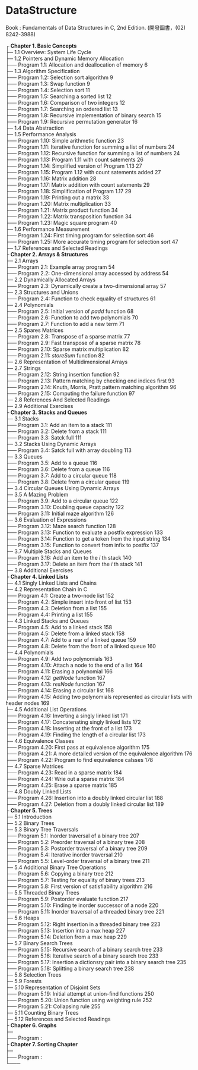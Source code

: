 # DataStructure
Book : Fundamentals of Data Structures in C, 2nd Edition. (開發圖書，(02) 8242-3988)

┌<b> Chapter 1. Basic Concepts</b><br />
├─ 1.1 Overview: System Life Cycle<br />
├─ 1.2 Pointers and Dynamic Memory Allocation<br />
├── Program 1.1: Allocation and deallocation of memory 6<br />
├─ 1.3 Algorithm Specification<br />
├── Program 1.2: Selection sort algorithm 9<br />
├── Program 1.3: Swap function 9<br />
├── Program 1.4: Selection sort 11<br />
├── Program 1.5: Searching a sorted list 12<br />
├── Program 1.6: Comparison of two integers 12<br />
├── Program 1.7: Searching an ordered list 13<br />
├── Program 1.8: Recursive implementation of binary search 15<br />
├── Program 1.9: Recursive permutation generator 16<br />
├─ 1.4 Data Abstraction<br />
├─ 1.5 Performance Analysis<br />
├── Program 1.10: Simple arithmetic function 23<br />
├── Program 1.11: Iterative function for summing a list of numbers 24<br />
├── Program 1.12: Recursive function for summing a list of numbers 24<br />
├── Program 1.13: Program 1.11 with count satements 26<br />
├── Program 1.14: Simplified version of Program 1.13 27<br />
├── Program 1.15: Program 1.12 with count satements added 27<br />
├── Program 1.16: Matrix addition 28<br />
├── Program 1.17: Matrix addition with count satements 29<br />
├── Program 1.18: Simplification of Program 1.17 29<br />
├── Program 1.19: Printing out a matrix 33<br />
├── Program 1.20: Matrix multiplication 33<br />
├── Program 1.21: Matrix product function 34<br />
├── Program 1.22: Matrix transposition function 34<br />
├── Program 1.23: Magic square program 40<br />
├─ 1.6 Performance Measurement<br />
├── Program 1.24: First timing program for selection sort 46<br />
├── Program 1.25: More accurate timing program for selection sort 47<br />
├─ 1.7 References and Selected Readings<br />
├<b> Chapter 2. Arrays & Structures</b><br />
├─ 2.1 Arrays<br />
├── Program 2.1: Example array program 54<br />
├── Program 2.2: One-dimensional array accessed by address 54<br />
├─ 2.2 Dynamically Allocated Arrays<br />
├── Program 2.3: Dynamically create a two-dimensional array 57<br />
├─ 2.3 Structures and Unions<br />
├── Program 2.4: Function to check equality of structures 61<br />
├─ 2.4 Polynomials<br />
├── Program 2.5: Initial version of _padd_ function 68<br />
├── Program 2.6: Function to add two polynomials 70<br />
├── Program 2.7: Function to add a new term 71<br />
├─ 2.5 Spares Matrices<br />
├── Program 2.8: Transpose of a sparse matrix 77<br />
├── Program 2.9: Fast transpose of a sparse matrix 78<br />
├── Program 2.10: Sparse matrix multiplication 82<br />
├── Program 2.11: _storeSum_ function 82<br />
├─ 2.6 Representation of Multidimensional Arrays<br />
├─ 2.7 Strings<br />
├── Program 2.12: String insertion function 92<br />
├── Program 2.13: Pattern matching by checking end indices first 93<br />
├── Program 2.14: Knuth, Morris, Pratt pattern matching algorithm 96<br />
├── Program 2.15: Computing the failure function 97<br />
├─ 2.8 References And Selected Readings<br />
├─ 2.9 Additional Exercises<br />
├<b> Chapter 3. Stacks and Queues</b><br />
├─ 3.1 Stacks<br />
├── Program 3.1: Add an item to a stack 111<br />
├── Program 3.2: Delete from a stack 111<br />
├── Program 3.3: Satck full 111<br />
├─ 3.2 Stacks Using Dynamic Arrays<br />
├── Program 3.4: Satck full with array doubling 113<br />
├─ 3.3 Queues<br />
├── Program 3.5: Add to a queue 116<br />
├── Program 3.6: Delete from a queue 116<br />
├── Program 3.7: Add to a circular queue 118<br />
├── Program 3.8: Delete from a circular queue 119<br />
├─ 3.4 Circular Queues Using Dynamic Arrays<br />
├─ 3.5 A Mazing Problem<br />
├── Program 3.9: Add to a circular queue 122<br />
├── Program 3.10: Doubling queue capacity 122<br />
├── Program 3.11: Initial maze algorithm 126<br />
├─ 3.6 Evaluation of Expressions<br />
├── Program 3.12: Maze search function 128<br />
├── Program 3.13: Function to evaluate a postfix expression 133<br />
├── Program 3.14: Function to get a token from the input string 134<br />
├── Program 3.15: Function to convert from infix to postfix 137<br />
├─ 3.7 Multiple Stacks and Queues<br />
├── Program 3.16: Add an item to the _i_ th stack 140<br />
├── Program 3.17: Delete an item from the _i_ th stack 141<br />
├─ 3.8 Additional Exercises<br />
├<b> Chapter 4. Linked Lists</b><br />
├─ 4.1 Singly Linked Lists and Chains<br />
├─ 4.2 Representation Chain in C<br />
├── Program 4.1: Create a two-node list 152<br />
├── Program 4.2: Simple insert into front of list 153<br />
├── Program 4.3: Deletion from a list 155<br />
├── Program 4.4: Printing a list 155<br />
├─ 4.3 Linked Stacks and Queues<br />
├── Program 4.5: Add to a linked stack 158<br />
├── Program 4.5: Delete from a linked stack 158<br />
├── Program 4.7: Add to a rear of a linked queue 159<br />
├── Program 4.8: Delete from the front of a linked queue 160<br />
├─ 4.4 Polynomials<br />
├── Program 4.9: Add two polynomials 163<br />
├── Program 4.10: Attach a node to the end of a list 164<br />
├── Program 4.11: Erasing a polynomial 166<br />
├── Program 4.12: _getNode_ function 167<br />
├── Program 4.13: _resNode_ function 167<br />
├── Program 4.14: Erasing a circular list 168<br />
├── Program 4.15: Adding two polynomials represented as circular lists with header nodes 169<br />
├─ 4.5 Additional List Operations<br />
├── Program 4.16: Inverting a singly linked list 171<br />
├── Program 4.17: Concatenating singly linked lists 172<br />
├── Program 4.18: Inserting at the front of a list 173<br />
├── Program 4.19: Finding the length of a circular list 173<br />
├─ 4.6 Equivalence Classes<br />
├── Program 4.20: First pass at equivalence algorithm 175<br />
├── Program 4.21: A more detailed version of the equivalence algorithm 176<br />
├── Program 4.22: Program to find equivalence calsses 178<br />
├─ 4.7 Sparse Matrices<br />
├── Program 4.23: Read in a sparse matrix 184<br />
├── Program 4.24: Wrie out a sparse matrix 184<br />
├── Program 4.25: Erase a sparse matrix 185<br />
├─ 4.8 Doubly Linked Lists <br />
├── Program 4.26: Insertion into a doubly linked circular list 188<br />
├── Program 4.27: Deletion from a doubly linked circular list 189<br />
├<b> Chapter 5. Trees</b><br />
├─ 5.1 Introduction<br />
├─ 5.2 Binary Trees<br />
├─ 5.3 Binary Tree Traversals<br />
├── Program 5.1: Inorder traversal of a binary tree 207<br />
├── Program 5.2: Preorder traversal of a binary tree 208<br />
├── Program 5.3: Postorder traversal of a binary tree 209<br />
├── Program 5.4: Iterative inorder traversal 210<br />
├── Program 5.5: Level-order traversal of a binary tree 211<br />
├─ 5.4 Additional Binary Tree Operations<br />
├── Program 5.6: Copying a binary tree 212<br />
├── Program 5.7: Testing for equality of binary trees 213<br />
├── Program 5.8: First version of satisfiability algorithm 216<br />
├─ 5.5 Threaded Binary Trees<br />
├── Program 5.9: Postorder evaluate function 217<br />
├── Program 5.10: Finding te inorder successor of a node 220<br />
├── Program 5.11: Inorder traversal of a threaded binary tree 221<br />
├─ 5.6 Heaps<br />
├── Program 5.12: Right insertion in a threaded binary tree 223<br />
├── Program 5.13: Insertion into a max heap 227<br />
├── Program 5.14: Deletion from a max heap 229<br />
├─ 5.7 Binary Search Trees<br />
├── Program 5.15: Recursive search of a binary search tree 233<br />
├── Program 5.16: Iterative search of a binary search tree 233<br />
├── Program 5.17: Insertion a dictionsry pair into a binary search tree 235<br />
├── Program 5.18: Splitting a binary search tree 238<br />
├─ 5.8 Selection Trees<br />
├─ 5.9 Forests<br />
├─ 5.10 Representation of Disjoint Sets<br />
├── Program 5.19: Initial attempt at union-find functions 250<br />
├── Program 5.20: Union function using weighting rule 252<br />
├── Program 5.21: Collapsing rule 255<br />
├─ 5.11 Counting Binary Trees<br />
├─ 5.12 References and Selected Readings<br />
├<b> Chapter 6. Graphs</b><br />
├─ <br />
├── Program : <br />
├<b> Chapter 7. Sorting Chapter</b><br />
├─ <br />
├── Program : <br />
└───<br />

